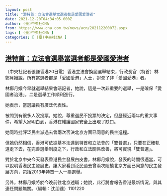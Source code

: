 ```yaml
---
layout: post
title: "港特首：立法會選舉當選者都是愛國愛港者"
date: 2021-12-20T04:34:05.000Z
author: (臺)中央社CNA
from: https://www.cna.com.tw/news/acn/202112200072.aspx
tags: [ (臺)中央社CNA ]
categories: [ (臺)中央社CNA ]
---
```

<!--1639974845000-->
[港特首：立法會選舉當選者都是愛國愛港者](https://www.cna.com.tw/news/acn/202112200072.aspx)
------

<div>
<div></div><div><p>（中央社記者張謙香港20日電）香港立法會換屆選舉結束，行政長官（特首）林鄭月娥說，所有當選者都是「愛國愛港」人士，摒棄了非「愛國愛港」者。</p><p>林鄭月娥今早就選舉結果會晤記者，她說，這是一次非重要的選舉，一是確保「愛國者治港」，二是選舉工作順利進行。</p><p>她表示，當選議員有廣泛代表性。</p><p>被問到有很多人沒投票，她說，尊重選民不投票的決定，但歷經近兩年的重大事件，希望大家明白到，香港在維護國家安全上出現了缺口。</p><p>她同時批評泛民主派過去曾兩次否決北京方面已同意的民主進程。</p><p>但她仍然相信，香港可依據基本法達到特首和立法會的「雙普選」，只要在正確軌道走下去，在完善選舉制度之下，行政和立法關係改善，將可實現「雙普選」。</p><p>對於北京中央今天發表香港民主發展白皮書，林鄭月娥說，發表的時間很適當，可以說明香港民主發展史，讓大家看到泛民過去曾兩次阻撓北京方面已同意的民主發展方向，包括2013年特首一人一票選舉。</p><p>另外，林鄭月娥將於今晚前往北京述職；她說，此行將會報告香港最新情況，與其連任問題無關。（編輯：沈朋達）1101220</p></div>
</div>
